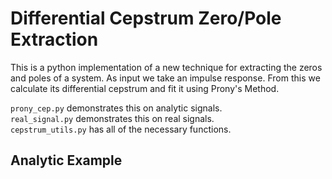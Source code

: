 # Differential Cepstrum Zero/Pole Extraction  
This is a python implementation of a new technique for extracting the zeros and poles of a system. As input we take an impulse response. From this we calculate its differential cepstrum and fit it using Prony's Method.  
  
`prony_cep.py` demonstrates this on analytic signals.  
`real_signal.py` demonstrates this on real signals.  
`cepstrum_utils.py` has all of the necessary functions.  
  
## Analytic Example  
 

